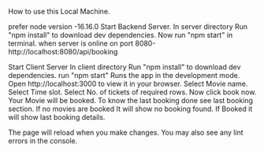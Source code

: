 How to use this Local Machine.

prefer node version -16.16.0
Start Backend Server.
In server directory
Run "npm install" to download dev dependencies.
Now run "npm start"  in terminal.
when server is online on port 8080-http://localhost:8080/api/booking

Start Client Server
In client directory
Run "npm install" to download dev dependencies.
run "npm start"
Runs the app in the development mode.
Open http://localhost:3000 to view it in your browser.
Select Movie name.
Select Time slot.
Select No. of tickets of required rows.
Now click book now. Your Movie will be booked.
To know the last booking done see last booking section. If no movies are booked It will show no booking found. If Booked it will show last booking details.

The page will reload when you make changes.
You may also see any lint errors in the console.